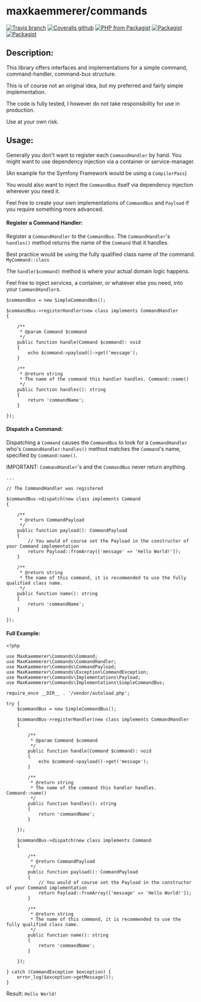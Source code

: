 # maxkaemmerer/commands
[![Travis branch](https://img.shields.io/travis/maxkaemmerer/commands/master.svg?style=flat-square)](https://travis-ci.org/maxkaemmerer/commands)
[![Coveralls github](https://img.shields.io/coveralls/maxkaemmerer/commands/master.svg?style=flat-square&branch=master)](https://coveralls.io/github/maxkaemmerer/commands?branch=master)
[![PHP from Packagist](https://img.shields.io/packagist/php-v/maxkaemmerer/commands.svg?style=flat-square)](https://packagist.org/packages/maxkaemmerer/commands)
[![Packagist](https://img.shields.io/packagist/v/maxkaemmerer/commands.svg?style=flat-square)](https://packagist.org/packages/maxkaemmerer/commands)
[![Packagist](https://img.shields.io/packagist/l/maxkaemmerer/commands.svg?style=flat-square)](https://packagist.org/packages/maxkaemmerer/commands)

## Description:

This library offers interfaces and implementations for a simple command, command-handler, command-bus structure.

This is of course not an original idea, but my preferred and fairly simple implementation.

The code is fully tested, I however do not take responsibility for use in production. 

Use at your own risk.
## Usage:
Generally you don't want to register each ``CommandHandler`` by hand. You might want to use dependency injection via a container or service-manager.

(An example for the Symfony Framework would be using a ``CompilerPass``)

You would also want to inject the ``CommandBus`` itself via dependency injection wherever you need it.

Feel free to create your own implementations of ``CommandBus`` and ``Payload`` if you require something more advanced.


#### Register a Command Handler:
Register a ``CommandHandler`` to the ``CommandBus``. The ``CommandHandler``'s ``handles()`` method returns the name of the ``Command`` that it handles.

Best practice would be using the fully qualified class name of the command. ``MyCommand::class``

The ``handle($command)`` method is where your actual domain logic happens.

Feel free to inject services, a container, or whatever else you need, into your ``CommandHandler``s.


    $commandBus = new SimpleCommandBus();
   
    $commandBus->registerHandler(new class implements CommandHandler
    {
   
        /**
         * @param Command $command
         */
        public function handle(Command $command): void
        {
            echo $command->payload()->get('message');
        }
   
        /**
         * @return string
         * The name of the command this handler handles. Command::name()
         */
        public function handles(): string
        {
            return 'commandName';
        }
   
    });

#### Dispatch a Command:
Dispatching a ``Command`` causes the ``CommandBus`` to look for a ``CommandHandler`` who's ``CommandHandler:handles()`` method matches the ``Command``'s name, specified by ``Command:name()``.

IMPORTANT: ``CommandHandler``'s and the ``CommandBus`` never return anything.

    ...
    
    // The CommandHandler was registered
    
    $commandBus->dispatch(new class implements Command
    {

        /**
         * @return CommandPayload
         */
        public function payload(): CommandPayload
        {
            // You would of course set the Payload in the constructor of your Command implementation
            return Payload::fromArray(['message' => 'Hello World!']);
        }

        /**
         * @return string
         * The name of this command, it is recommended to use the fully qualified class name.
         */
        public function name(): string
        {
            return 'commandName';
        }

    });

#### Full Example:


    <?php
    
    use MaxKaemmerer\Commands\Command;
    use MaxKaemmerer\Commands\CommandHandler;
    use MaxKaemmerer\Commands\CommandPayload;
    use MaxKaemmerer\Commands\Exception\CommandException;
    use MaxKaemmerer\Commands\Implementations\Payload;
    use MaxKaemmerer\Commands\Implementations\SimpleCommandBus;
    
    require_once __DIR__ . '/vendor/autoload.php';
    
    try {
        $commandBus = new SimpleCommandBus();
    
        $commandBus->registerHandler(new class implements CommandHandler
        {
    
            /**
             * @param Command $command
             */
            public function handle(Command $command): void
            {
                echo $command->payload()->get('message');
            }
    
            /**
             * @return string
             * The name of the command this handler handles. Command::name()
             */
            public function handles(): string
            {
                return 'commandName';
            }
    
        });
    
        $commandBus->dispatch(new class implements Command
        {
    
            /**
             * @return CommandPayload
             */
            public function payload(): CommandPayload
            {
                // You would of course set the Payload in the constructor of your Command implementation
                return Payload::fromArray(['message' => 'Hello World!']);
            }
    
            /**
             * @return string
             * The name of this command, it is recommended to use the fully qualified class name.
             */
            public function name(): string
            {
                return 'commandName';
            }
    
        });
    
    } catch (CommandException $exception) {
        error_log($exception->getMessage());
    }
    
Result:
``Hello World!``
